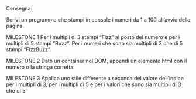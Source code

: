 Consegna:

Scrivi un programma che stampi in console i numeri da 1 a 100 all’avvio della pagina.

MILESTONE 1
Per i multipli di 3 stampi “Fizz” al posto del numero e per i multipli di 5 stampi “Buzz”.
Per i numeri che sono sia multipli di 3 che di 5 stampi “FizzBuzz”.

MILESTONE 2
Dato un container nel DOM, appendi un elemento html con il numero o la stringa corretta.

MILESTONE 3
Applica uno stile differente a seconda del valore dell’indice per i multipli di 3, per i multipli di 5 e per i valori che sono sia multipli di 3 che di 5.